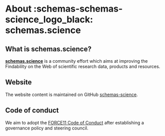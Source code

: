 # About :schemas-schemas-science_logo_black: schemas.science

## What is schemas.science?

**[schemas.science](https://schemas.science)** is a community effort which aims at improving the Findability on the Web
of scientific research data, products and resources.

## Website

The website content is maintained on GitHub [schemas-science](https://github.com/schemas-science/schemas-science.github.io).

## Code of conduct

We aim to adopt the [FORCE11 Code of Conduct](https://www.force11.org/code-conduct) after establishing a governance policy and steering council.
